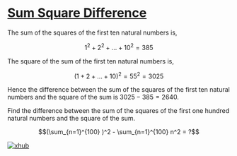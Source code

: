 # [Sum Square Difference](https://projecteuler.net/problem=6)

The sum of the squares of the first ten natural numbers is,
```math
1^2 + 2^2 + ... + 10^2 = 385
```
The square of the sum of the first ten natural numbers is,
```math
(1 + 2 + ... + 10)^2 = 55^2 = 3025
```
Hence the difference between the sum of the squares of the first ten natural numbers and the square of the sum is $`3025 - 385 = 2640`$.

Find the difference between the sum of the squares of the first one hundred natural numbers and the square of the sum.
```math
(\sum_{n=1}^{100} )^2 - \sum_{n=1}^{100} n^2 = ?
```

[![xhub](https://img.shields.io/badge/Rendered%20with-xhub-f2eecb?style=flat-square)](https://chrome.google.com/webstore/detail/xhub/anidddebgkllnnnnjfkmjcaallemhjee)
